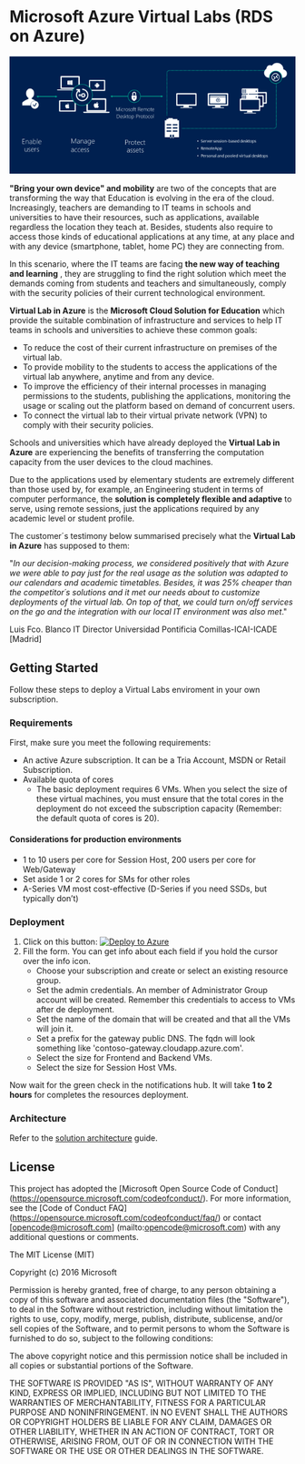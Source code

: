 # **Microsoft Azure Virtual Labs (RDS on Azure)**

![RDS](./Documentation/imagenes/rds-overview.png)

**"Bring your own device" and mobility** are two of the concepts that are transforming the way that Education is evolving in the era of the cloud. Increasingly, teachers are demanding to IT teams in schools and universities to have their resources, such as applications, available regardless the location they teach at. Besides, students also require to access those kinds of educational applications at any time, at any place and with any device (smartphone, tablet, home PC) they are connecting from.

In this scenario, where the IT teams are facing **the new way of teaching and learning** , they are struggling to find the right solution which meet the demands coming from students and teachers and simultaneously, comply with the security policies of their current technological environment.

**Virtual Lab in Azure** is the **Microsoft Cloud Solution for Education** which provide the suitable combination of infrastructure and services to help IT teams in schools and universities to achieve these common goals:

- To reduce the cost of their current infrastructure on premises of the virtual lab.
- To provide mobility to the students to access the applications of the virtual lab anywhere, anytime and from any device.
- To improve the efficiency of their internal processes in managing permissions to the students, publishing the applications, monitoring the usage or scaling out the platform based on demand of concurrent users.
- To connect the virtual lab to their virtual private network (VPN) to comply with their security policies.

Schools and universities which have already deployed the **Virtual Lab in Azure** are experiencing the benefits of transferring the computation capacity from the user devices to the cloud machines.

Due to the applications used by elementary students are extremely different than those used by, for example, an Engineering student in terms of computer performance, the **solution is completely flexible and adaptive** to serve, using remote sessions, just the applications required by any academic level or student profile.

The customer´s testimony below summarised precisely what the **Virtual Lab in Azure** has supposed to them:

&quot;_In our decision-making process, we considered positively that with Azure we were able to pay just for the real usage as the solution was adapted to our calendars and academic timetables. Besides, it was 25% cheaper than the competitor´s solutions and it met our needs about to customize deployments of the virtual lab. On top of that, we could turn on/off services on the go and the integration with our local IT environment was also met_.&quot;

Luis Fco. Blanco
IT Director
Universidad Pontificia Comillas-ICAI-ICADE [Madrid]

## Getting Started

Follow these steps to deploy a Virtual Labs enviroment in your own subscription.

### Requirements

First, make sure you meet the following requirements:

* An active Azure subscription. It can be a Tria Account, MSDN or Retail Subscription.
* Available quota of cores
  * The basic deployment requires 6 VMs. When you select the size of these virtual machines, you must ensure that the total cores in the deployment do not exceed the subscription capacity (Remember: the default quota of cores is 20).
  
#### Considerations for production environments

* 1 to 10 users per core for Session Host, 200 users per core for Web/Gateway
* Set aside 1 or 2 cores for SMs for other roles
* A-Series VM most cost-effective (D-Series if you need SSDs, but typically don’t)

### Deployment 

1. Click on this button: [![Deploy to Azure](http://azuredeploy.net/deploybutton.png)](https://portal.azure.com/#create/Microsoft.Template/uri/https%3A%2F%2Fraw.githubusercontent.com%2Fintelequia%2FVirtualLabs%2Fmaster%2Fsimple-architecture%2Frds-base-azuredeploy.json)
2. Fill the form. You can get info about each field if you hold the cursor over the info icon.
   * Choose your subscription and create or select an existing resource group.
   * Set the admin credentials. An member of Administrator Group account will be created. Remember this credentials to access to VMs after de deployment.
   * Set the name of the domain that will be created and that all the VMs will join it.
   * Set a prefix for the gateway public DNS. The fqdn will look something like 'contoso-gateway.cloudapp.azure.com'.
   * Select the size for Frontend and Backend VMs.
   * Select the size for Session Host VMs.

Now wait for the green check in the notifications hub. It will take **1 to 2 hours** for completes the resources deployment.

### Architecture

Refer to the [solution architecture](Documentation/SolutionArchitecture.md) guide. 

## License

This project has adopted the [Microsoft Open Source Code of Conduct] (https://opensource.microsoft.com/codeofconduct/). For more information, see the [Code of Conduct FAQ] (https://opensource.microsoft.com/codeofconduct/faq/) or contact [opencode@microsoft.com] (mailto:opencode@microsoft.com) with any additional questions or comments.

The MIT License (MIT)

Copyright (c) 2016 Microsoft

Permission is hereby granted, free of charge, to any person obtaining a copy of this software and associated documentation files (the "Software"), to deal in the Software without restriction, including without limitation the rights to use, copy, modify, merge, publish, distribute, sublicense, and/or sell copies of the Software, and to permit persons to whom the Software is furnished to do so, subject to the following conditions:

The above copyright notice and this permission notice shall be included in all copies or substantial portions of the Software.

THE SOFTWARE IS PROVIDED "AS IS", WITHOUT WARRANTY OF ANY KIND, EXPRESS OR IMPLIED, INCLUDING BUT NOT LIMITED TO THE WARRANTIES OF MERCHANTABILITY, FITNESS FOR A PARTICULAR PURPOSE AND NONINFRINGEMENT. IN NO EVENT SHALL THE AUTHORS OR COPYRIGHT HOLDERS BE LIABLE FOR ANY CLAIM, DAMAGES OR OTHER LIABILITY, WHETHER IN AN ACTION OF CONTRACT, TORT OR OTHERWISE, ARISING FROM, OUT OF OR IN CONNECTION WITH THE SOFTWARE OR THE USE OR OTHER DEALINGS IN THE SOFTWARE.
